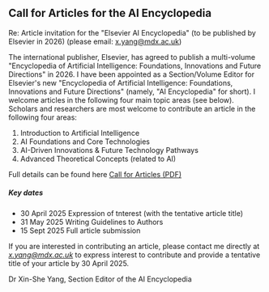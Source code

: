 ## Call for Articles for the AI Encyclopedia

Re: Article invitation for the "Elsevier AI Encyclopedia" (to be published by Elsevier in 2026) (please email: x.yang@mdx.ac.uk)

The international publisher, Elsevier, has agreed to publish a multi-volume "Encyclopedia of Artificial Intelligence: Foundations, Innovations and Future
Directions" in 2026. I have been appointed as a Section/Volume Editor for Elsevier's new "Encyclopedia of Artificial Intelligence: Foundations, Innovations
and Future Directions" (namely, "AI Encyclopedia" for short). I welcome articles in the following four main topic areas (see below). 
Scholars and researchers are most welcome to contribute an article in the following four areas:
1. Introduction to Artificial Intelligence
2. AI Foundations and Core Technologies
3. AI-Driven Innovations & Future Technology Pathways
4. Advanced Theoretical Concepts (related to AI)

Full details can be found here <a href="AI_Call_Articles_2025.pdf">Call for Articles (PDF)</a>
##### Key dates 
* 30 April 2025 Expression of tnterest (with the tentative article title)
* 31 May 2025 Writing Guidelines to Authors
* 15 Sept 2025 Full article submission

If you are interested in contributing an article, please contact me directly
at *x.yang@mdx.ac.uk* to express interest to contribute and provide a tentative title of your article 
by 30 April 2025. 

Dr Xin-She Yang, Section Editor of the AI Encyclopedia
